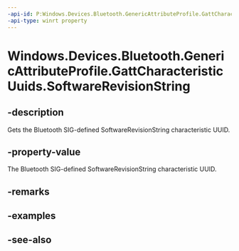----api-id: P:Windows.Devices.Bluetooth.GenericAttributeProfile.GattCharacteristicUuids.SoftwareRevisionString
-api-type: winrt property
---<!-- Property syntaxpublic System.Guid SoftwareRevisionString { get; }--># Windows.Devices.Bluetooth.GenericAttributeProfile.GattCharacteristicUuids.SoftwareRevisionString## -descriptionGets the Bluetooth SIG-defined SoftwareRevisionString characteristic UUID.## -property-valueThe Bluetooth SIG-defined SoftwareRevisionString characteristic UUID.## -remarks## -examples## -see-also